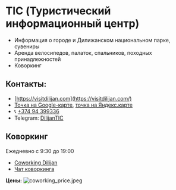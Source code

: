 # TIC (Туристический информационный центр)

- Информация о городе и Дилижанском национальном парке, сувениры
- Аренда велосипедов, палаток, спальников, походных принадлежностей
- Коворкинг

## Контакты:

- [https://visitdilijan.com](https://visitdilijan.com/)
- [Точка на Google-карте](https://maps.app.goo.gl/9wamRp7V2J8VpDbi8), [точка на Яндекс.карте](https://yandex.ru/maps/-/CCUZi6gyGC)
- 📞 [+374 94 399336](tel:+37494399336)
- Telegram: [DilijanTIC](https://t.me/DilijanTIC)

## Коворкинг

Ежедневно с 9:30 до 19:00

- [Coworking Dilijan](https://t.me/+68Ep0S3wAqVmY2Ni)
- [Чат коворкинга](https://t.me/+jBqOC15zics4MWFi)

**Цены:**
![coworking_price.jpeg]({{site.baseurl}}/wiki/coworking_price.jpeg)

